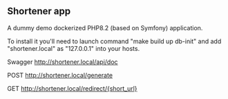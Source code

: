 ## Shortener app

A dummy demo dockerized PHP8.2 (based on Symfony) application.

To install it you'll need to launch command "make build up db-init" and add "shortener.local" as "127.0.0.1" into your hosts.

Swagger http://shortener.local/api/doc

POST http://shortener.local/generate

GET http://shortener.local/redirect/{short_url}
